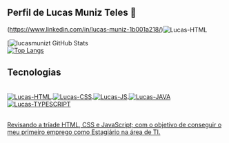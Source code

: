 ## Perfil de Lucas Muniz Teles 🙂

<a>(https://www.linkedin.com/in/lucas-muniz-1b001a218/)</a><img align="center" alt="Lucas-HTML" src="https://img.shields.io/badge/LinkedIn-0077B5?style=for-the-badge&logo=linkedin&logoColor=white"/>


[![lucasmunizt GitHub Stats](https://github-readme-stats.vercel.app/api?username=lucasmunizt&show_icons=true&theme=tokyonight&include_all_commits=true&count_private=true)
<br>
[![Top Langs](https://github-readme-stats.vercel.app/api/top-langs/?username=lucasmunizt)](https://github.com/anuraghazra/github-readme-stats)

## Tecnologias

<body>
<div align="center">
  <a href="https://github.com/lucasmunizt">
</div>
<div style="display: inline_block"><br>
<img align="center" alt="Lucas-HTML" src="https://img.shields.io/badge/HTML5-E34F26?style=for-the-badge&logo=html5&logoColor=white"/>
<img align="center" alt="Lucas-CSS" src="https://img.shields.io/badge/css3-%231572B6.svg?style=for-the-badge&logo=css3&logoColor=white"/>
<img align="center" alt="Lucas-JS" src="https://img.shields.io/badge/JavaScript-F7DF1E?style=for-the-badge&logo=javascript&logoColor=white"/>
<img align="center" alt="Lucas-JAVA" src="https://img.shields.io/badge/Java-ED8B00?style=for-the-badge&logo=openjdk&logoColor=white"/>
<img align="center" alt="Lucas-TYPESCRIPT" src="https://img.shields.io/badge/TypeScript-007ACC?style=for-the-badge&logo=typescript&logoColor=white"/>
</div><br/>
 </body>
    
    
Revisando a tríade HTML, CSS e JavaScript; com o objetivo de conseguir o meu primeiro emprego como Estagiário na área de TI.
